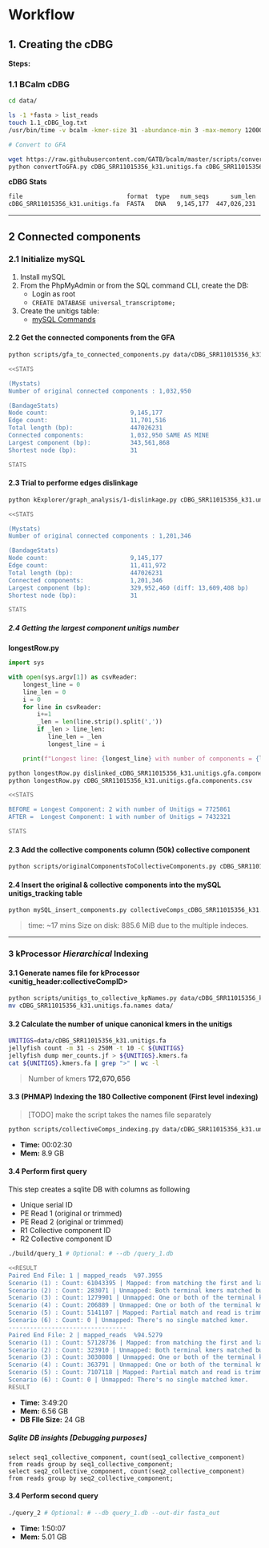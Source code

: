 # Workflow

## 1. Creating the cDBG

**Steps:**

### 1.1 BCalm cDBG

```bash
cd data/

ls -1 *fasta > list_reads
touch 1.1_cDBG_log.txt
/usr/bin/time -v bcalm -kmer-size 31 -abundance-min 3 -max-memory 12000 -out cDBG_SRR11015356_k31 -in list_reads &> 1.1_cDBG_log.txt

# Convert to GFA

wget https://raw.githubusercontent.com/GATB/bcalm/master/scripts/convertToGFA.py
python convertToGFA.py cDBG_SRR11015356_k31.unitigs.fa cDBG_SRR11015356_k31.unitigs.gfa 31 --single-directed

```

**cDBG Stats**

```txt
file                             format  type   num_seqs      sum_len  min_len  avg_len  max_len
cDBG_SRR11015356_k31.unitigs.fa  FASTA   DNA   9,145,177  447,026,231       31     48.9    5,027
```

---

## 2 Connected components

### 2.1 Initialize mySQL

1. Install mySQL
2. From the PhpMyAdmin or from the SQL command CLI, create the DB:
    - Login as root
    - `CREATE DATABASE universal_transcriptome;`
3. Create the unitigs table:
    - [mySQL Commands](./src/mysql_scripts/create_unitigs_tracking.sql)

#### 2.2 Get the connected components from the GFA

```bash
python scripts/gfa_to_connected_components.py data/cDBG_SRR11015356_k31.unitigs.gfa

<<STATS

(Mystats)
Number of original connected components : 1,032,950

(BandageStats)
Node count:                       9,145,177
Edge count:                       11,701,516
Total length (bp):                447026231
Connected components:             1,032,950 SAME AS MINE
Largest component (bp):           343,561,868
Shortest node (bp):               31

STATS

```

#### 2.3 Trial to performe edges dislinkage

```bash
python kExplorer/graph_analysis/1-dislinkage.py cDBG_SRR11015356_k31.unitigs.gfa 31

<<STATS

(Mystats)
Number of original connected components : 1,201,346

(BandageStats)
Node count:                       9,145,177
Edge count:                       11,411,972
Total length (bp):                447026231
Connected components:             1,201,346
Largest component (bp):           329,952,460 (diff: 13,609,408 bp)
Shortest node (bp):               31

STATS

```

##### 2.4 Getting the largest component unitigs number

**longestRow.py**
```python
import sys

with open(sys.argv[1]) as csvReader:
    longest_line = 0
    line_len = 0
    i = 0
    for line in csvReader:
        i+=1
        _len = len(line.strip().split(','))
        if _len > line_len:
           line_len = _len
           longest_line = i

    print(f"Longest line: {longest_line} with number of components = {line_len}")
```

```bash
python longestRow.py dislinked_cDBG_SRR11015356_k31.unitigs.gfa.components.csv
python longestRow.py cDBG_SRR11015356_k31.unitigs.gfa.components.csv

<<STATS

BEFORE = Longest Component: 2 with number of Unitigs = 7725861
AFTER =  Longest Component: 1 with number of Unitigs = 7432321

STATS

```


#### 2.3 Add the collective components column (50k) collective component

```bash
python scripts/originalComponentsToCollectiveComponents.py cDBG_SRR11015356_k31.unitigs.gfa.components.csv 180
```

#### 2.4 Insert the original & collective components into the mySQL unitigs_tracking table

```bash
python mySQL_insert_components.py collectiveComps_cDBG_SRR11015356_k31.unitigs.gfa.components.tsv
```

> time: ~17 mins
> Size on disk: 885.6 MiB due to the multiple indeces.

---

### 3 kProcessor ***Hierarchical*** Indexing

#### 3.1 Generate names file for kProcessor <unitig_header:collectiveCompID>

```bash
python scripts/unitigs_to_collective_kpNames.py data/cDBG_SRR11015356_k31.unitigs.fa collectiveComps_cDBG_SRR11015356_k31.unitigs.gfa.components.csv
mv cDBG_SRR11015356_k31.unitigs.fa.names data/
```

#### 3.2 Calculate the number of unique canonical kmers in the unitigs

```bash
UNITIGS=data/cDBG_SRR11015356_k31.unitigs.fa
jellyfish count -m 31 -s 250M -t 10 -C ${UNITIGS}
jellyfish dump mer_counts.jf > ${UNITIGS}.kmers.fa
cat ${UNITIGS}.kmers.fa | grep ">" | wc -l
```

> Number of kmers **172,670,656**

#### 3.3 **(PHMAP)** Indexing the 180 Collective component (First level indexing)

> [TODO] make the script takes the names file separately

```bash
python scripts/collectiveComps_indexing.py data/cDBG_SRR11015356_k31.unitigs.fa
```

- **Time:** 00:02:30
- **Mem:** 8.9 GB

#### 3.4 Perform first query

This step creates a sqlite DB with columns as following

- Unique serial ID
- PE Read 1 (original or trimmed)
- PE Read 2 (original or trimmed)
- R1 Collective component ID
- R2 Collective component ID

```bash
./build/query_1 # Optional: # --db /query_1.db

<<RESULT
Paired End File: 1 | mapped_reads  %97.3955
Scenario (1) : Count: 61043395 | Mapped: from matching the first and last kmers only.
Scenario (2) : Count: 283071 | Unmapped: Both terminal kmers matched but on different components.
Scenario (3) : Count: 1279901 | Unmapped: One or both of the terminal kmers not matched & > %50 of kmers unmatched.
Scenario (4) : Count: 206889 | Unmapped: One or both of the terminal kmers not matched & > %50 of kmers matched with colors intersecton > 1.
Scenario (5) : Count: 5141107 | Mapped: Partial match and read is trimmed.
Scenario (6) : Count: 0 | Unmapped: There's no single matched kmer.
---------------------------------
Paired End File: 2 | mapped_reads  %94.5279
Scenario (1) : Count: 57128736 | Mapped: from matching the first and last kmers only.
Scenario (2) : Count: 323910 | Unmapped: Both terminal kmers matched but on different components.
Scenario (3) : Count: 3030808 | Unmapped: One or both of the terminal kmers not matched & > %50 of kmers unmatched.
Scenario (4) : Count: 363791 | Unmapped: One or both of the terminal kmers not matched & > %50 of kmers matched with colors intersecton > 1.
Scenario (5) : Count: 7107118 | Mapped: Partial match and read is trimmed.
Scenario (6) : Count: 0 | Unmapped: There's no single matched kmer.
RESULT

```

- **Time:** 3:49:20
- **Mem:** 6.56 GB
- **DB FIle Size:** 24 GB


##### Sqlite DB insights **[Debugging purposes]**

```sqlite
select seq1_collective_component, count(seq1_collective_component) from reads group by seq1_collective_component;
select seq2_collective_component, count(seq2_collective_component) from reads group by seq2_collective_component;
```


#### 3.4 Perform second query

```bash
./query_2 # Optional: # --db query_1.db --out-dir fasta_out
```

- **Time:** 1:50:07
- **Mem:** 5.01 GB
